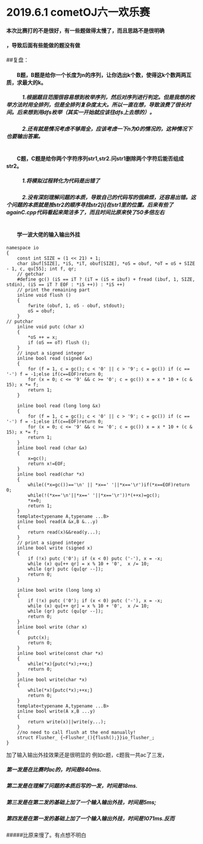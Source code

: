 # 2019.6.1 cometOJ六一欢乐赛
#### 本次比赛打的不是很好，有一些题做得太慢了，而且思路不是很明确
#### ，导致后面有些能做的题没有做
##复盘：
#### &emsp;&emsp;B题，B题是给你一个长度为n的序列，让你选出k个数，使得这k个数两两互质，求最大的k。
##### &emsp;&emsp;&emsp;1.根据题目范围很容易想到枚举序列，然后对序列进行判定。但是我想的枚举方法时用全排列，但是全排列复杂度太大。所以一直在想，导致浪费了很长时间。后来想到用dfs枚举（其实一开始就应该往dfs上去想的）。
##### &emsp;&emsp;&emsp;2.还有就是情况考虑不够周全，应该考虑一下n为0的情况的，这种情况下也要输出答案。
#
#### &emsp;&emsp;C题，C题是给你两个字符序列str1,str2.问str1删除两个字符后能否组成str2。
##### &emsp;&emsp;&emsp;1.将模拟过程转化为代码是出错了
##### &emsp;&emsp;&emsp;2.没有深刻理解问题的本质，导致自己的代码写的很麻烦，还容易出错。这个问题的本质就是按str2的顺序寻找str2[i]在str1里的位置。后来有些了againC.cpp代码看起来简洁多了，而且时间比原来快了50多倍左右
#
#### &emsp;&emsp;学一波大佬的输入输出外挂
````
namespace io 
{
	const int SIZE = (1 << 21) + 1;
	char ibuf[SIZE], *iS, *iT, obuf[SIZE], *oS = obuf, *oT = oS + SIZE - 1, c, qu[55]; int f, qr;
	// getchar
	#define gc() (iS == iT ? (iT = (iS = ibuf) + fread (ibuf, 1, SIZE, stdin), (iS == iT ? EOF : *iS ++)) : *iS ++)
	// print the remaining part
	inline void flush () 
	{
		fwrite (obuf, 1, oS - obuf, stdout);
		oS = obuf;
	}
// putchar
	inline void putc (char x) 
	{
		*oS ++ = x;
		if (oS == oT) flush ();
	}
	// input a signed integer
	inline bool read (signed &x) 
	{
		for (f = 1, c = gc(); c < '0' || c > '9'; c = gc()) if (c == '-') f = -1;else if(c==EOF)return 0;
		for (x = 0; c <= '9' && c >= '0'; c = gc()) x = x * 10 + (c & 15); x *= f;
		return 1;
	}

	inline bool read (long long &x) 
	{
		for (f = 1, c = gc(); c < '0' || c > '9'; c = gc()) if (c == '-') f = -1;else if(c==EOF)return 0;
		for (x = 0; c <= '9' && c >= '0'; c = gc()) x = x * 10 + (c & 15); x *= f;
		return 1;
	}
	inline bool read (char &x) 
	{
		x=gc();
		return x!=EOF;
	}
	inline bool read(char *x)
	{
		while((*x=gc())=='\n' || *x==' '||*x=='\r')if(*x==EOF)return 0;
		while(!(*x=='\n'||*x==' '||*x=='\r'))*(++x)=gc();
		*x=0;
		return 1;
	}
	template<typename A,typename ...B>
	inline bool read(A &x,B &...y)
	{
		return read(x)&&read(y...);
	}
	// print a signed integer
	inline bool write (signed x) 
	{
		if (!x) putc ('0'); if (x < 0) putc ('-'), x = -x;
		while (x) qu[++ qr] = x % 10 + '0',  x /= 10;
		while (qr) putc (qu[qr --]);
		return 0;
	}

	inline bool write (long long x) 
	{
		if (!x) putc ('0'); if (x < 0) putc ('-'), x = -x;
		while (x) qu[++ qr] = x % 10 + '0',  x /= 10;
		while (qr) putc (qu[qr --]);
		return 0;
	}
	inline bool write (char x) 
	{
		putc(x);
		return 0;
	}
	inline bool write(const char *x)
	{
		while(*x){putc(*x);++x;}
		return 0;
	}
	inline bool write(char *x)
	{
		while(*x){putc(*x);++x;}
		return 0;
	}
	template<typename A,typename ...B>
	inline bool write(A x,B ...y)
	{
		return write(x)||write(y...);
	}
	//no need to call flush at the end manually!
	struct Flusher_ {~Flusher_(){flush();}}io_flusher_;
}
````
加了输入输出外挂效果还是很明显的
例如c题，c题我一共ac了三发，
##### 第一发是在比赛时ac的，时间是840ms.
##### 第二发是在理解了问题的本质后写的一发，时间是18ms.
##### 第三发是在第二发的基础上加了一个输入输出外挂，时间是5ms;
##### 第四发是在第一发的基础上加了一个输入输出外挂，时间是1071ms.反而
#####比原来慢了。有点想不明白
